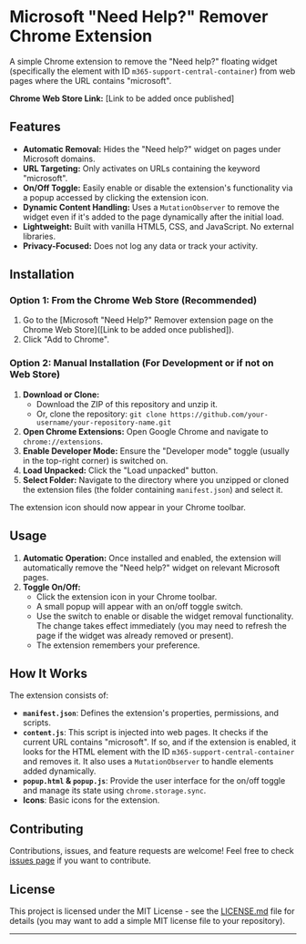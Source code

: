 # Microsoft "Need Help?" Remover Chrome Extension

A simple Chrome extension to remove the "Need help?" floating widget (specifically the element with ID `m365-support-central-container`) from web pages where the URL contains "microsoft".

**Chrome Web Store Link:** [Link to be added once published]

## Features

*   **Automatic Removal:** Hides the "Need help?" widget on pages under Microsoft domains.
*   **URL Targeting:** Only activates on URLs containing the keyword "microsoft".
*   **On/Off Toggle:** Easily enable or disable the extension's functionality via a popup accessed by clicking the extension icon.
*   **Dynamic Content Handling:** Uses a `MutationObserver` to remove the widget even if it's added to the page dynamically after the initial load.
*   **Lightweight:** Built with vanilla HTML5, CSS, and JavaScript. No external libraries.
*   **Privacy-Focused:** Does not log any data or track your activity.

## Installation

### Option 1: From the Chrome Web Store (Recommended)

1.  Go to the [Microsoft "Need Help?" Remover extension page on the Chrome Web Store]([Link to be added once published]).
2.  Click "Add to Chrome".

### Option 2: Manual Installation (For Development or if not on Web Store)

1.  **Download or Clone:**
    *   Download the ZIP of this repository and unzip it.
    *   Or, clone the repository: `git clone https://github.com/your-username/your-repository-name.git`
2.  **Open Chrome Extensions:** Open Google Chrome and navigate to `chrome://extensions`.
3.  **Enable Developer Mode:** Ensure the "Developer mode" toggle (usually in the top-right corner) is switched on.
4.  **Load Unpacked:** Click the "Load unpacked" button.
5.  **Select Folder:** Navigate to the directory where you unzipped or cloned the extension files (the folder containing `manifest.json`) and select it.

The extension icon should now appear in your Chrome toolbar.

## Usage

1.  **Automatic Operation:** Once installed and enabled, the extension will automatically remove the "Need help?" widget on relevant Microsoft pages.
2.  **Toggle On/Off:**
    *   Click the extension icon in your Chrome toolbar.
    *   A small popup will appear with an on/off toggle switch.
    *   Use the switch to enable or disable the widget removal functionality. The change takes effect immediately (you may need to refresh the page if the widget was already removed or present).
    *   The extension remembers your preference.

## How It Works

The extension consists of:

*   **`manifest.json`**: Defines the extension's properties, permissions, and scripts.
*   **`content.js`**: This script is injected into web pages. It checks if the current URL contains "microsoft". If so, and if the extension is enabled, it looks for the HTML element with the ID `m365-support-central-container` and removes it. It also uses a `MutationObserver` to handle elements added dynamically.
*   **`popup.html` & `popup.js`**: Provide the user interface for the on/off toggle and manage its state using `chrome.storage.sync`.
*   **Icons**: Basic icons for the extension.

## Contributing

Contributions, issues, and feature requests are welcome! Feel free to check [issues page](https://github.com/your-username/your-repository-name/issues) if you want to contribute.

## License

This project is licensed under the MIT License - see the [LICENSE.md](LICENSE.md) file for details (you may want to add a simple MIT license file to your repository).

---
